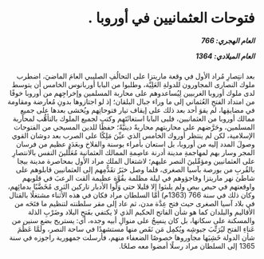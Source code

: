 <h1 dir="rtl">فتوحات العثمانيين في أوروبا .</h1>

<h5 dir="rtl">العام الهجري:  766

العام الميلادي: 1364

</h5>

<p dir="rtl">بعد انتِصارِ مُراد الأول في وقعة ماريتزا على التحالُفِ الصليبي العامَ الماضيَ، اضطرب ملوك النصارى المجاورون للدولةِ العَلِيَّة، وطلبوا من البابا أوربانوس الخامس أن يتوسط لدى ملوك أوروبا الغربيين لِيُساعدوهم على محاربة المسلمين وإخراجِهم من أوروبا خوفًا من امتداد الفتحِ العُثماني إلى ما وراء جبال البلقان؛ إذ لو اجتازوها بدونِ مُعارضة ومقاومة في مضايقِها، لم يقوَ أحد بعد ذلك على إيقاف تيار فتوحاتِهم ويُخشى بعدها على جميعِ ممالك أوروبا من العثمانيين، فلبى البابا استغاثَتَهم وكتب لجميع الملوك بالتأهُّب لمحاربة المسلمين، وحَرَّضهم على محاربتهم محاربةً دينيَّةً؛ حفظًا للدين المسيحي من الفتوحات الإسلامية، لكن لم ينتظر أوروك الخامس الذي عيِّنَ مَلِكًا على الصرب بعد دوشان القوي وصولَ المدد إليه من أوروبا، بل استعان بأمراء بوسنة والفلاخ وبعَدَدٍ عظيم من فرسان المجر وسار بهم لمهاجمةِ مدينة أدرنة عاصِمةِ الممالك العثمانية مُعَلِّلينَ النفس بالانتصارِ على العثمانيين ومؤمِّلينَ النصر عليهم؛ لاشتغال الملك مراد الأول بمحاصرة مدينة بيجا بالقُربِ من بورصة بآسيا الصغرى، فلما وصل خبَرُ تقَدُّمِهم إلى العثمانيين قابلوهم على شاطئ نهر ماريتزا وفاجؤوهم في ليلة مظلمة بقُوَّة عظيمة ألقت الرعبَ في قلوبهم واوقعتهم في حيص بيص ولم يلبثوا إلا قليلا حتى وَلَّوا الأدبار تاركين الثرى مُخَضَّبًا بدمائِهم، وكان ذلك في سنة 766 (1363م) أمَّا السلطان مراد فكان في هذه الأثناء مشتغلًا بالقتال في بلاد آسيا الصغرى حيث فتح عِدَّة مدن، ثم عاد إلى مقر سلطنته لتنظيم ما فتَحَه من الأقاليم والبلدان كما هو شأن الفاتح الحكيم الذي لا يكتفي بفَتحِ البلاد وضَرْبِ الذلة والمسكنة على سكانها، بل كان ينسِجُ على منوالِ أبيه وجده، أي: يستريح بضع سنين من عَناءِ الفتح ليُرَتِّبَ جيوشِه ويُكمِل مَن نَقَص منها مستشهدًا في ساحة النصر، ولَمَّا عَظُمَ شأن الدولة خَشِيَها مجاوروها خصوصًا الضعفاء منهم، فأرسلت جمهورية راجوزه في سنة 1365 إلى السلطان مراد رسلًا أمضوا معه صلحًا.</p></br>
